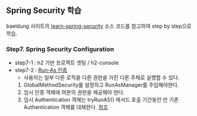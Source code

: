 ## Spring Security 학습

baeldung 사이트의 [learn-spring-security](https://github.com/eugenp/learn-spring-security) 소스 코드를 참고하여 step by step으로 학습.

### Step7. Spring Security Configuration
- step7-1 : h2 기반 프로젝트 셋팅 / h2-console
- step7-2 : [Run-As 인증](http://www.baeldung.com/spring-security-run-as-auth)
    - 사용자는 일부 다른 로직을 다른 권한을 가진 다른 주체로 실행할 수 있다.
    1. GlobalMethodSecurity를 설정하고 RunAsManager를 주입해야한다.
    2. 임시 인증 객체에 여분의 권한을 제공해야 한다.
    3. 임시 Authentication 객체는 tryRunAS() 메서드 호출 기간동안 만 기존 Authentication 객체를 대체한다.
    [참조](http://thatjavathing.blogspot.kr/2014/07/spring-security-run-as-example-using.html)
